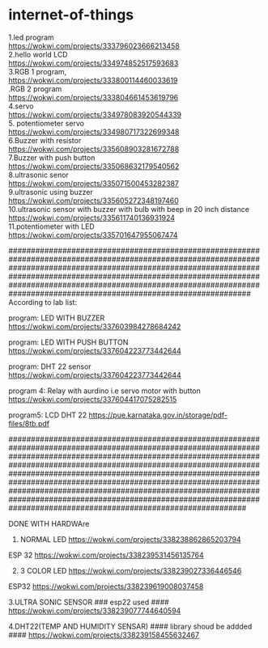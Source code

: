 # internet-of-things





1.led program<br>
https://wokwi.com/projects/333796023666213458<br>
2.hello world LCD<br>
https://wokwi.com/projects/334974852517593683<br>
3.RGB 1 program,<br>
https://wokwi.com/projects/333800114460033619<br>
.RGB 2 program<br>
https://wokwi.com/projects/333804661453619796<br>
4.servo<br>
https://wokwi.com/projects/334978083920544339<br>
5. potentiometer servo<br>
https://wokwi.com/projects/334980717322699348<br>
6.Buzzer  with resistor<br>
https://wokwi.com/projects/335608903281672788<br>
7.Buzzer with push button<br>
https://wokwi.com/projects/335068632179540562<br>
8.ultrasonic senor<br>
https://wokwi.com/projects/335071500453282387<br>
9.ultrasonic using buzzer <br>
https://wokwi.com/projects/335605272348197460<br>
10.ultrasonic sensor with buzzer with bulb with beep in 20  inch distance<br>
https://wokwi.com/projects/335611740136931924<br>
11.potentiometer with LED<br>
https://wokwi.com/projects/335701647955067474<br>




##############################################################################################################################################################################################################################################################################################################################################
According to lab list:


program:  LED WITH BUZZER
https://wokwi.com/projects/337603984278684242

program: LED WITH PUSH BUTTON
https://wokwi.com/projects/337604223773442644

program: DHT 22 sensor
https://wokwi.com/projects/337604223773442644

program 4:  Relay with  aurdino i.e servo motor with button
https://wokwi.com/projects/337604417075282515

program5: LCD DHT 22
https://pue.karnataka.gov.in/storage/pdf-files/8tb.pdf













































#####################################################################################################################################################################################################################################################################################################################################################################################################################################################################################################################

DONE WITH HARDWAre


1. NORMAL LED
https://wokwi.com/projects/338238862865203794

ESP 32
https://wokwi.com/projects/338239531456135764

2. 3 COLOR  LED
https://wokwi.com/projects/338239027336446546

ESP32
https://wokwi.com/projects/338239619008037458

3.ULTRA SONIC SENSOR  ### esp22 used ####
https://wokwi.com/projects/338239077744640594

4.DHT22(TEMP AND HUMIDITY SENSAR)  #### library shoud be addded  ####
https://wokwi.com/projects/338239158455632467


